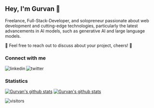 ## Hey, I'm Gurvan 👋

Freelance, Full-Stack-Developer, and solopreneur passionate about web development and cutting-edge technologies, particularly the latest advancements in AI models, such as generative AI and large language models.

💬 Feel free to reach out to discuss about your project, cheers! 🍻

### Connect with me

[<img align="left" alt="linkedin" src="https://img.shields.io/badge/linkedin-%230077B5.svg?&style=for-the-badge&logo=linkedin&logoColor=white" />](https://www.linkedin.com/in/gurvan-campion/)
[<img align="left" alt="twitter" src="https://img.shields.io/badge/twitter-%231DA1F2.svg?&style=for-the-badge&logo=twitter&logoColor=white" />](https://twitter.com/Gurvan_GusS)

<br />

### Statistics

[![Gurvan's github stats](https://github-readme-stats-gurvan-guss.vercel.app/api?username=gurvancampion&count_private=true&show_icons=true&theme=vue-dark&)](https://github.com/anuraghazra/github-readme-stats)
[![Gurvan's github stats](https://github-readme-stats-gurvan-guss.vercel.app/api/top-langs/?username=gurvancampion&layout=compact&theme=vue-dark&)](https://github.com/anuraghazra/github-readme-stats)

![visitors](https://visitor-badge.glitch.me/badge?page_id=gurvancampion)
